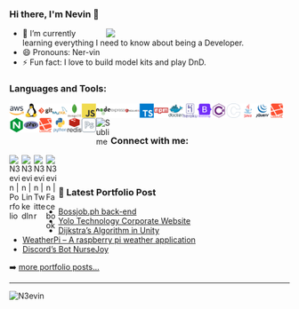 ### Hi there, I'm Nevin 👋

<img align="right" width="330px" src="https://thumbs.gfycat.com/DifficultLimpingBubblefish-small.gif" />

- 🌱 I’m currently learning everything I need to know about being a Developer.
- 😄 Pronouns: Ner-vin
- ⚡ Fun fact: I love to build model kits and play DnD.

### Languages and Tools:

[<img align="left" alt="AWS" width="26px" src="https://raw.githubusercontent.com/devicons/devicon/master/icons/amazonwebservices/amazonwebservices-original-wordmark.svg" />][website]
[<img align="left" alt="Linux" width="26px" src="https://github.com/devicons/devicon/blob/master/icons/linux/linux-original.svg" />][website]
[<img align="left" alt="Git" width="26px" src="https://raw.githubusercontent.com/devicons/devicon/master/icons/git/git-original-wordmark.svg" />][website]
[<img align="left" alt="MySQL" width="26px" src="https://raw.githubusercontent.com/devicons/devicon/master/icons/mysql/mysql-original-wordmark.svg" />][website]
[<img align="left" alt="MongoDB" width="26px" src="https://github.com/devicons/devicon/blob/master/icons/mongodb/mongodb-original-wordmark.svg" />][website]
[<img align="left" alt="JavaScript" width="26px" src="https://raw.githubusercontent.com/devicons/devicon/master/icons/javascript/javascript-original.svg" />][website]
[<img align="left" alt="Node JS" width="26px" src="https://raw.githubusercontent.com/devicons/devicon/master/icons/nodejs/nodejs-original-wordmark.svg" />][website]
[<img align="left" alt="Express" width="26px" src="https://raw.githubusercontent.com/devicons/devicon/master/icons/express/express-original-wordmark.svg" />][website]
[<img align="left" alt="Angular JS" width="26px" src="https://raw.githubusercontent.com/devicons/devicon/master/icons/angularjs/angularjs-original-wordmark.svg" />][website]
[<img align="left" alt="TypeScript" width="26px" src="https://raw.githubusercontent.com/devicons/devicon/master/icons/typescript/typescript-original.svg" />][website]
[<img align="left" alt="Npm" width="26px" src="https://raw.githubusercontent.com/devicons/devicon/master/icons/npm/npm-original-wordmark.svg" />][website]
[<img align="left" alt="Docker" width="26px" src="https://raw.githubusercontent.com/devicons/devicon/master/icons/docker/docker-original-wordmark.svg" />][website]
[<img align="left" alt="Heroku" width="26px" src="https://raw.githubusercontent.com/devicons/devicon/master/icons/heroku/heroku-original-wordmark.svg" />][website]
[<img align="left" alt="Bootstrap" width="26px" src="https://github.com/devicons/devicon/blob/master/icons/bootstrap/bootstrap-plain-wordmark.svg" />][website]
[<img align="left" alt="C-Sharp" width="26px" src="https://raw.githubusercontent.com/devicons/devicon/master/icons/csharp/csharp-line.svg" />][website]
[<img align="left" alt="C" width="26px" src="https://raw.githubusercontent.com/devicons/devicon/master/icons/c/c-line.svg" />][website]
[<img align="left" alt="Java" width="26px" src="https://raw.githubusercontent.com/devicons/devicon/master/icons/java/java-original-wordmark.svg" />][website]
[<img align="left" alt="Jquery" width="26px" src="https://raw.githubusercontent.com/devicons/devicon/master/icons/jquery/jquery-original-wordmark.svg" />][website]
[<img align="left" alt="Laravel" width="26px" src="https://raw.githubusercontent.com/devicons/devicon/master/icons/laravel/laravel-plain-wordmark.svg" />][website]
[<img align="left" alt="Ngnix" width="26px" src="https://raw.githubusercontent.com/devicons/devicon/master/icons/nginx/nginx-original.svg" />][website]
[<img align="left" alt="Php" width="26px" src="https://raw.githubusercontent.com/devicons/devicon/master/icons/php/php-original.svg" />][website]
[<img align="left" alt="Laravel" width="26px" src="https://raw.githubusercontent.com/devicons/devicon/master/icons/laravel/laravel-plain-wordmark.svg" />][website]
[<img align="left" alt="Python" width="26px" src="https://raw.githubusercontent.com/devicons/devicon/master/icons/python/python-original-wordmark.svg" />][website]
[<img align="left" alt="Redis" width="26px" src="https://raw.githubusercontent.com/devicons/devicon/master/icons/redis/redis-original-wordmark.svg" />][website]
[<img align="left" alt="Photoshop" width="26px" src="https://raw.githubusercontent.com/devicons/devicon/master/icons/photoshop/photoshop-line.svg" />][website]
[<img align="left" alt="Sublime" width="26px" src="https://cdn.worldvectorlogo.com/logos/sublime-text.svg" />][website]

<br />
<br />

### Connect with me:

[<img align="left" alt="N3evin | Porfolio" width="22px"  src="https://simpleicons.org/icons/wordpress.svg" />][website]
[<img align="left" alt="N3evin | LinkedIn" width="22px"  src="https://simpleicons.org/icons/linkedin.svg" />][linkedin]
[<img align="left" alt="N3evin | Twitter" width="22px"  src="https://simpleicons.org/icons/twitter.svg" />][twitter]
[<img align="left" alt="N3evin | Facebook" width="22px"  src="https://simpleicons.org/icons/facebook.svg" />][facebook]

<br />
<br />

### 📕 Latest Portfolio Post

<!-- BLOG-POST-LIST:START -->
- [Bossjob.ph back-end](https://www.n3evin.com/bossjob-ph-back-end/)
- [Yolo Technology Corporate Website](https://www.n3evin.com/yolo-technology-corporate-website/)
- [Dijkstra’s Algorithm in Unity](https://www.n3evin.com/dijkstras-algorithm-in-unity/)
- [WeatherPi – A raspberry pi weather application](https://www.n3evin.com/weatherpi-a-raspberry-pi-weather-application/)
- [Discord’s Bot NurseJoy](https://www.n3evin.com/discords-bot-nursejoy/)
<!-- BLOG-POST-LIST:END -->

➡️ [more portfolio posts...][website]

---

<img align="left" alt="N3evin" src="https://github-readme-stats.vercel.app/api?username=n3evin&show_icons=true&hide_border=true" />


[website]: https://www.n3evin.com
[twitter]: https://twitter.com/n3evin
[facebook]: https://www.facebook.com/nevin.vu
[linkedin]: https://www.linkedin.com/in/n3evin/